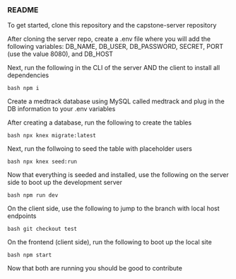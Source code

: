 <!-- Improved compatibility of back to top link: See: https://github.com/othneildrew/Best-README-Template/pull/73 -->
<a name="readme-top"></a>
<!--
*** Thanks for checking out the Best-README-Template. If you have a suggestion
*** that would make this better, please fork the repo and create a pull request
*** or simply open an issue with the tag "enhancement".
*** Don't forget to give the project a star!
*** Thanks again! Now go create something AMAZING! :D
-->



<!-- PROJECT SHIELDS -->
<!--
*** I'm using markdown "reference style" links for readability.
*** Reference links are enclosed in brackets [ ] instead of parentheses ( ).
*** See the bottom of this document for the declaration of the reference variables
*** for contributors-url, forks-url, etc. This is an optional, concise syntax you may use.
*** https://www.markdownguide.org/basic-syntax/#reference-style-links
-->



<!-- PROJECT LOGO -->


  <h3 align="left">README</h3>

  <p align="left">To get started, clone this repository and the capstone-server repository</p>
  
  <p align="left">After cloning the server repo, create a .env file where you will add the following variables: DB_NAME, DB_USER, DB_PASSWORD, SECRET, PORT (use the value 8080), and DB_HOST</p>
  
  <p align="left">Next, run the following in the CLI of the server AND the client to install all dependencies</p>
  
  ```bash npm i ```
  
  <p align="left">Create a medtrack database using MySQL called medtrack and plug in the DB information to your .env variables</p>
  
  <p align="left">After creating a database, run the following to create the tables</p>
  
  ```bash npx knex migrate:latest ```
  
  <p align="left"> Next, run the follwoing to seed the table with placeholder users</p>
  
  ```bash npx knex seed:run ```
  
  <p align="left">Now that everything is seeded and installed, use the following on the server side to boot up the development server</p>
  
  ```bash npm run dev ```
  
  <p align="left">On the client side, use the following to jump to the branch with local host endpoints</p>
  
  ```bash git checkout test ```
  
  <p align="left">On the frontend (client side), run the following to boot up the local site</p>
  
  ```bash npm start ```
  
  <p align="left">Now that both are running you should be good to contribute</p>
  


